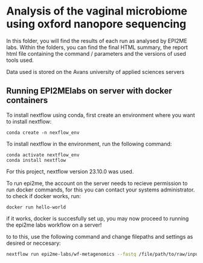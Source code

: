 # Analysis of the vaginal microbiome using oxford nanopore sequencing
In this folder, you will find the results of each run as analysed by EPI2ME labs. Within the folders, you can find the final HTML summary, the report html file containing the command / parameters and the versions of used tools used.

Data used is stored on the Avans university of applied sciences servers

## Running EPI2MElabs on server with docker containers
To install nextflow using conda, first create an environment where you want to install nextflow:
```
conda create -n nexflow_env
```
To install nextflow in the environment, run the following command:
```
conda activate nextflow_env
conda install nextflow
```
For this project, nextflow version 23.10.0 was used.

To run epi2me, the account on the server needs to recieve permission to run docker commands, for this you can contact your systems administrator. 
to check if docker works, run:
```
docker run hello-world
```
if it works, docker is succesfully set up, you may now proceed to running the epi2me labs workflow on a server!

to to this, use the following command and change filepaths and settings as desired or neccesary:
```bash
nextflow run epi2me-labs/wf-metagenomics --fastq /file/path/to/raw/input/data -with-docker 'epi2me/image:tag' -work-dir /path/to/desired/working/directory/ [other settings]
```
